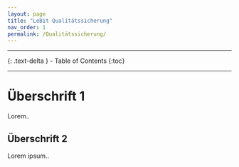 ```yaml
---
layout: page
title: "LeBit Qualitätssicherung"
nav_order: 1
permalink: /Qualitätssicherung/
---
```


---

{: .text-delta } - Table of Contents {:toc} 

---



# Überschrift 1
Lorem.. 

## Überschrift 2
Lorem ipsum..
